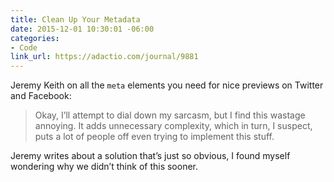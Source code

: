 ```yaml
---
title: Clean Up Your Metadata
date: 2015-12-01 10:30:01 -06:00
categories:
- Code
link_url: https://adactio.com/journal/9881
---
```


Jeremy Keith on all the `meta` elements you need for nice previews on Twitter and Facebook:

> Okay, I’ll attempt to dial down my sarcasm, but I find this wastage annoying. It adds unnecessary complexity, which in turn, I suspect, puts a lot of people off even trying to implement this stuff.

Jeremy writes about a solution that’s just so obvious, I found myself wondering why we didn’t think of this sooner.

